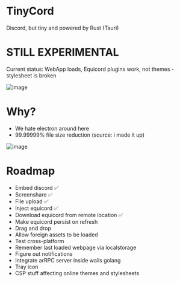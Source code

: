 # TinyCord
Discord, but tiny and powered by Rust (Tauri)

# STILL EXPERIMENTAL
Current status: WebApp loads, Equicord plugins work, not themes - stylesheet is broken

![image](https://github.com/user-attachments/assets/bca2f7cd-9609-428e-a9c2-9e0651c53508)

# Why?
- We hate electron around here
- 99.99999% file size reduction (source: i made it up)

![image](https://github.com/user-attachments/assets/255abd07-23ae-478a-9e81-e6ac268b8a0b)

# Roadmap
- Embed discord ✅
- Screenshare ✅
- File upload ✅
- Inject equicord ✅
- Download equicord from remote location ✅
- Make equicord persist on refresh
- Drag and drop
- Allow foreign assets to be loaded
- Test cross-platform
- Remember last loaded webpage via localstorage
- Figure out notifications
- Integrate arRPC server inside wails golang
- Tray icon
- CSP stuff affecting online themes and stylesheets

